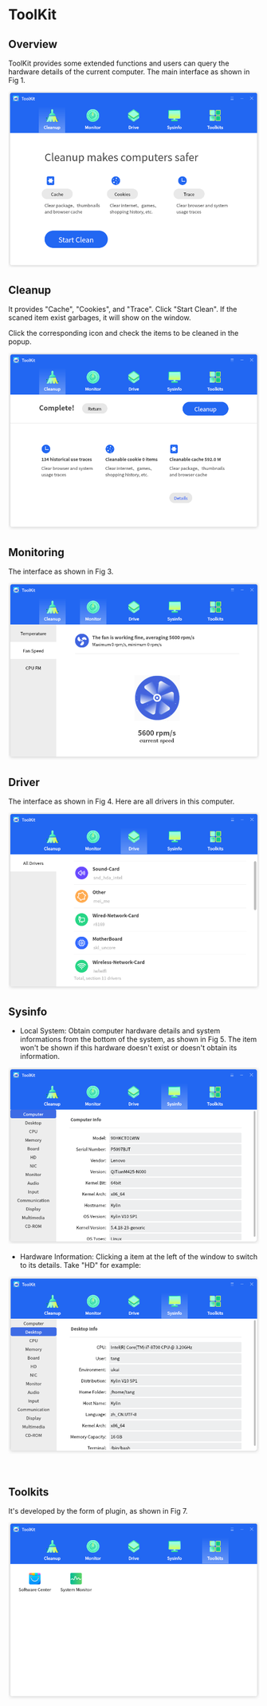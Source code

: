 # ToolKit
## Overview
ToolKit provides some extended functions and users can query the hardware details of the current computer. The main interface as shown in Fig 1.

![Fig 1 ToolKit-big](image/1.png)
<br>

## Cleanup
It provides "Cache", "Cookies", and "Trace". Click "Start Clean". If the scaned item exist garbages, it will show on the window.

Click the corresponding icon and check the items to be cleaned in the popup.

![Fig 2 Scan status-big](image/2.png)
<br>

## Monitoring
The interface as shown in Fig 3.

![Fig 3 Monitoring-big](image/3.png)
<br>

## Driver
The interface as shown in Fig 4. Here are all drivers in this computer.

![Fig 4 Driver-big](image/4.png)
<br>

## Sysinfo
- Local System: Obtain computer hardware details and system informations from the bottom of the system, as shown in Fig 5. The item won't be shown if this hardware doesn't exist or doesn't obtain its information.

![Fig 5 Sysinfo-big](image/5.png)

- Hardware Information: Clicking a item at the left of the window to switch to its details. Take "HD" for example:
 
![Fig 6 Hard disk-big](image/6.png)

<br>

## Toolkits
It's developed by the form of plugin, as shown in Fig 7.
 
![Fig 7 Toolkits-big](image/7.png)
